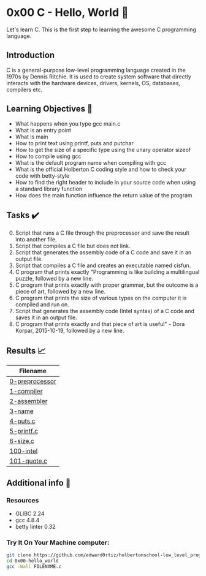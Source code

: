 # 0x00 C - Hello, World 📝

Let's learn C. This is the first step to learning the awesome C programming language.


## Introduction

C is a general-purpose low-level programming language created in the 1970s by Dennis Ritchie.
It is used to create system software that directly interacts with the hardware devices, drivers, kernels, OS, databases, compilers etc.

## Learning Objectives :bookmark_tabs:

* What happens when you type gcc main.c
* What is an entry point
* What is main
* How to print text using printf, puts and putchar
* How to get the size of a specific type using the unary operator sizeof
* How to compile using gcc
* What is the default program name when compiling with gcc
* What is the official Holberton C coding style and how to check your code with betty-style
* How to find the right header to include in your source code when using a standard library function
* How does the main function influence the return value of the program 
  
## Tasks :heavy_check_mark:

0. Script that runs a C file through the preprocessor and save the result into another file.
1. Script that compiles a C file but does not link.
2. Script that generates the assembly code of a C code and save it in an output file.
3. Script that compiles a C file and creates an executable named cisfun.
4. C program that prints exactly "Programming is like building a multilingual puzzle, followed by a new line.
5. C program that prints exactly with proper grammar, but the outcome is a piece of art, followed by a new line.
6. C program that prints the size of various types on the computer it is compiled and run on.
7. Script that generates the assembly code (Intel syntax) of a C code and saves it in an output file.
8. C program that prints exactly and that piece of art is useful" - Dora Korpar, 2015-10-19, followed by a new line.

## Results :chart_with_upwards_trend:

| Filename |
| ------ |
| [0-preprocessor](https://github.com/omphilejmatsobe/alx-low_level_programming/blob/master/0x00-hello_world/0-preprocessor)|
| [1-compiler](https://github.com/omphilejmatsobe/alx-low_level_programming/blob/master/0x00-hello_world/1-compiler)|
| [2-assembler](https://github.com/omphilejmatsobe/alx-low_level_programming/blob/master/0x00-hello_world/2-assembler)|
| [3-name](https://github.com/omphilejmatsobe/alx-low_level_programming/blob/master/0x00-hello_world/3-name)|
| [4-puts.c](https://github.com//omphilejmatsobe/alx-low_level_programming/blob/master/0x00-hello_world/4-puts.c)|
| [5-printf.c](https://github.com/omphilejmatsobe/alx-low_level_programming/blob/master/0x00-hello_world/5-printf.c)|
| [6-size.c](https://github.com/omphilejmatsobe/alx-low_level_programming/blob/master/0x00-hello_world/6-size.c)|
| [100-intel](https://github.com/omphilejmatsobe/alx-low_level_programming/blob/master/master/0x00-hello_world/100-intel)|
| [101-quote.c](https://github.com/omphilejmatsobe/alx-low_level_programming/blob/master/0x00-hello_world/101-quote.c)|

## Additional info :construction:
### Resources

- GLIBC 2.24
- gcc 4.8.4
- betty linter 0.32


### Try It On Your Machine computer:	
```bash
git clone https://github.com/edward0rtiz/holbertonschool-low_level_programming.git
cd 0x00-hello_world
gcc -Wall FILENAME.c
```

